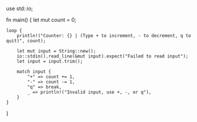 use std::io;

fn main() {
    let mut count = 0;

    loop {
        println!("Counter: {} | (Type + to increment, - to decrement, q to quit)", count);

        let mut input = String::new();
        io::stdin().read_line(&mut input).expect("Failed to read input");
        let input = input.trim();

        match input {
            "+" => count += 1,
            "-" => count -= 1,
            "q" => break,
            _ => println!("Invalid input, use +, -, or q"),
        }
    }
}
